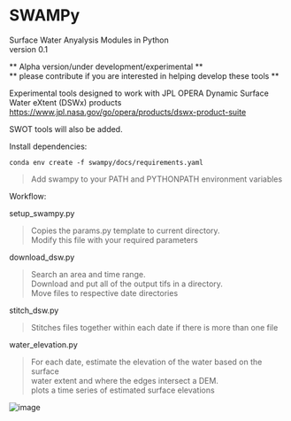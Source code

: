 # SWAMPy  
Surface Water Anyalysis Modules in Python   
version 0.1    

** Alpha version/under development/experimental **  
** please contribute if you are interested in helping develop these tools **

Experimental tools designed to work with JPL OPERA Dynamic Surface Water eXtent (DSWx) products
https://www.jpl.nasa.gov/go/opera/products/dswx-product-suite

SWOT tools will also be added.

Install dependencies:  

    conda env create -f swampy/docs/requirements.yaml  
> Add swampy to your PATH and PYTHONPATH environment variables 

Workflow:  

setup_swampy.py  
   > Copies the params.py template to current directory.  
    Modify this file with your required parameters  

download_dsw.py  
   > Search an area and time range.   
    Download and put all of the output tifs in a directory.  
    Move files to respective date directories  

stitch_dsw.py   
   > Stitches files together within each date if there is more than one file  
    
water_elevation.py  
   > For each date, estimate the elevation of the water based on the surface   
    water extent and where the edges intersect a DEM.  
    plots a time series of estimated surface elevations  
> 
![image](https://github.com/kylemurray2/swampy/assets/8814635/f33bf673-b87d-4d4a-849f-89ae18db8261)